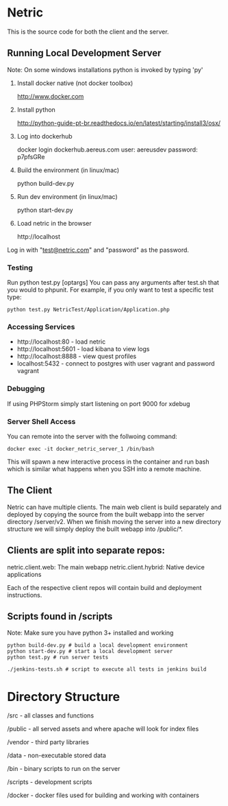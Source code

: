 # Netric

This is the source code for both the client and the server.

## Running Local Development Server

Note: On some windows installations python is invoked by typing 'py'

1. Install docker native (not docker toolbox)

   http://www.docker.com

2. Install python

   http://python-guide-pt-br.readthedocs.io/en/latest/starting/install3/osx/

3. Log into dockerhub

   docker login dockerhub.aereus.com
   user: aereusdev
   password: p7pfsGRe

4. Build the environment (in linux/mac)

   python build-dev.py

5. Run dev environment (in linux/mac)

   python start-dev.py

6. Load netric in the browser

   http://localhost

Log in with "test@netric.com" and "password" as the password.

### Testing 

Run python test.py [optargs]
You can pass any arguments after test.sh that you would to phpunit. For example,
if you only want to test a specific test type:

    python test.py NetricTest/Application/Application.php

### Accessing Services

- http://localhost:80 - load netric
- http://localhost:5601 - load kibana to view logs
- http://localhost:8888 - view quest profiles
- localhost:5432 - connect to postgres with user vagrant and password vagrant

### Debugging

If using PHPStorm simply start listening on port 9000 for xdebug

### Server Shell Access

You can remote into the server with the follwoing command:

    docker exec -it docker_netric_server_1 /bin/bash

This will spawn a new interactive process in the container and run bash which
is similar what happens when you SSH into a remote machine.

## The Client

Netric can have multiple clients. The main web client is build separately and deployed by
copying the source from the built webapp into the server directory /server/v2. When we finish
moving the server into a new directory structure we will simply deploy the built
webapp into /public/\*.

## Clients are split into separate repos:

netric.client.web: The main webapp
netric.client.hybrid: Native device applications

Each of the respective client repos will contain build and deployment instructions.

## Scripts found in /scripts

Note: Make sure you have python 3+ installed and working

    python build-dev.py # build a local development environment
    python start-dev.py # start a local development server
    python test.py # run server tests

    ./jenkins-tests.sh # script to execute all tests in jenkins build

# Directory Structure

/src - all classes and functions

/public - all served assets and where apache will look for index files

/vendor - third party libraries

/data - non-executable stored data

/bin - binary scripts to run on the server

/scripts - development scripts

/docker - docker files used for building and working with containers
